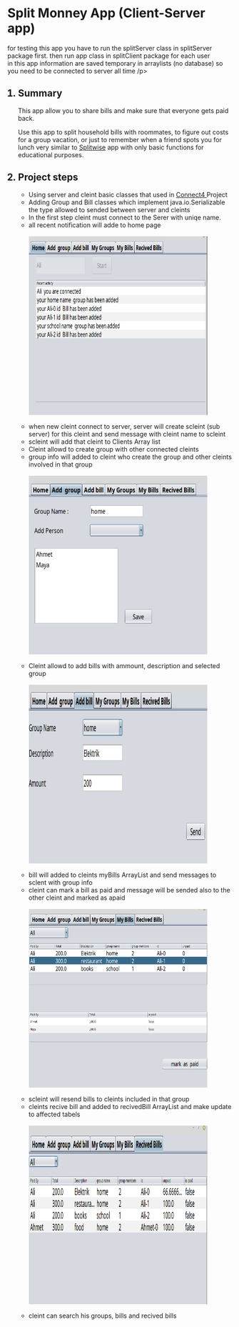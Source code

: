 
<html>
<head>
</head>
<body>
        <h1> Split Monney App (Client-Server app) </h1>
        
<p>for testing this app  you have to run the splitServer class in splitServer package first.  then run app class  in splitClient package for each user<br>
        in this app information are saved temporary in arraylists (no database) so you need to 
        be connected to server all time   /p>
        <ol>
              <h2><li > Summary</li></h2>

<p>

This app allow you to share bills  and make sure that everyone gets paid back.

Use this app to split household bills with roommates, to figure out costs for a group vacation, or just to remember when a friend spots you for lunch
                        very similar to  <a href="https://play.google.com/store/apps/details?id=com.Splitwise.SplitwiseMobile&hl=en">Splitwise</a>
                        app with only basic functions for educational purposes.

</p>

<h2><li > Project steps </li></h2>

<ul> 

<li> Using server and cleint basic classes that used in 
                            <a href="https://maya-karahbala.github.io/Connect4/"> Connect4 </a> Project
                    </li>
                        <li> Adding Group and Bill classes which implement java.io.Serializable the type allowed to sended between server and cleints</li>
                        <li> In the first step cleint must connect to the Serer with uniqe name.</li>
                        <li> all recent notification will adde to home page</li><br>
                        <img align="center" width="400" height="400" src="/Pictures/Avtivitys.png"><br><br>
                        <li> when new cleint connect to server, server will create 
                    scleint (sub server) for this cleint and send message with cleint name to scleint</li>
                        <li> scleint will add that cleint to Clients Array list </li>
                                <li>
                                Cleint allowd to create group with other connected cleints </li>
                                <li> group info will added to cleint who create the group and other cleints involved in that group</li>
                    <br>
                        <img align="center" width="400" height="400" src="/Pictures/addGroup.png"><br><br>
                               

<li> 
                                 Cleint allowd to add bills with ammount, description and selected 
                            group
                                </li>

<br>
                        <img align="center" width="400" height="400" src="/Pictures/AddBill.png"><br><br>

<li> bill will added to cleints myBills ArrayList and send messages to sclent with group info
</li>
                                 <li> cleint can mark a bill as paid and message will be sended also to the other cleint and marked as apaid</li>  
                    <br>
                        <img align="center" width="400" height="400" src="/Pictures/MyBills.png"><br><br>

<li>  scleint will resend bills to cleints included in that group</li>

<li>cleints recive bill and added to recivedBill
                                    ArrayList and make update to affected tabels</li>
                          
<br>
                        <img align="center" width="400" height="400" src="/Pictures/recivedBills.png"><br><br> 

<li> cleint can search  his groups, bills and recived bills</li>
    </ol>

    
</body>
</ul>
   

</html>